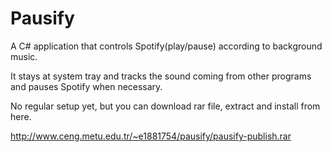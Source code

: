 # Pausify
A C# application that controls Spotify(play/pause) according to background music.

It stays at system tray and tracks the sound coming from other programs and pauses Spotify when necessary.

No regular setup yet, but you can download rar file, extract and install from here.

http://www.ceng.metu.edu.tr/~e1881754/pausify/pausify-publish.rar
